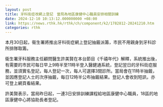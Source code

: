 ```yaml
---
layout: post
title: 牙科街症改網上登記　當局為地區康健中心職員安排相關訓練
date: 2024-12-10 10:13:12.000000000 +08:00
link: https://news.rthk.hk/rthk/ch/component/k2/1782812-20241210.htm
categories: rthk
---
```


本月30日起，衞生署將推出牙科街症網上登記抽籤派籌，市民不用親身到牙科診所排隊取籌。

衞生署牙科服務主任顧問醫生許美賢在本台節目《千禧年代》解釋，系統推出後，有需要的市民可每日早上9時半至11時半登入醫健通系統，登記翌日的牙科街症服務，並須實名登記，每人登記一次，每人可選擇3間診所。當局會在11時半抽籤，並因應登記人士的次序抽籤，每日12時半公布抽籤結果。登記人會收到短訊，亦可登上網頁看結果。

許美賢表示，當局昨日起，一連3日安排訓練課程給地區康健中心職員，18區的地區康健中心將協助長者登記。
